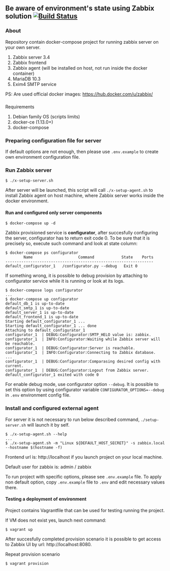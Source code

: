 ## Be aware of environment's state using Zabbix solution [![Build Status](https://travis-ci.org/Onix-Systems/zabbix-deployment.svg?branch=master)](https://travis-ci.org/Onix-Systems/zabbix-deployment)

### About
Repository contain docker-compose project for running zabbix server on your own server.

1. Zabbix server 3.4
1. Zabbix frontend
1. Zabbix agent (will be installed on host, not run inside the docker container)
1. MariaDB 10.3
1. Exim4 SMTP service

PS: Are used official docker images: https://hub.docker.com/u/zabbix/

###
Requirements

1. Debian family OS (scripts limits)
1. docker-ce (1.13.0+)
1. docker-compose

### Preparing configuration file for server

If default options are not enough, then please use `.env.example` to create own environment configuration file.

### Run Zabbix server

```shell
$ ./x-setup-server.sh
```
After server will be launched, this script will call `./x-setup-agent.sh` to install
Zabbix agent on host machine, where Zabbix server works inside the docker environment.

#### Run and configured only server components
```shell
$ docker-compose up -d
```
Zabbix provisioned service is **configurator**, after succesfully configuring the server, configurator has to return exit code 0.
To be sure that it is precisely so, execute such command and look at state column:
```shell
$ docker-compose ps configurator
        Name                    Command            State    Ports
-----------------------------------------------------------------
default_configurator_1   /configurator.py --debug   Exit 0
```

If something wrong, it is possible to debug provision by attaching to configurator service while it is running or look at its logs.
```shell
$ docker-compose logs configurator
...
$ docker-compose up configurator
default_db_1 is up-to-date
default_smtp_1 is up-to-date
default_server_1 is up-to-date
default_frontend_1 is up-to-date
Starting default_configurator_1 ...
Starting default_configurator_1 ... done
Attaching to default_configurator_1
configurator_1  | DEBUG:Configurator:SMTP_HELO value is: zabbix.
configurator_1  | INFO:Configurator:Waiting while Zabbix server will be reachable.
configurator_1  | DEBUG:Configurator:Server is reachable.
configurator_1  | INFO:Configurator:Connecting to Zabbix database.
...
configurator_1  | DEBUG:Configurator:Comparasing desired config with current.
configurator_1  | DEBUG:Configurator:Logout from Zabbix server.
default_configurator_1 exited with code 0
```

For enable debug mode, use configurator option `--debug`. It is possible to set this option by using configurator variable `CONFIGURATOR_OPTIONS=--debug` in `.env` environment config file.

### Install and configured external agent

For server it is not necessary to run below described command, `./setup-server.sh` will launch it by self.

```shell
$ ./x-setup-agent.sh --help
...
$ ./x-setup-agent.sh -m "Linux ${DEFAULT_HOST_SECRET}" -s zabbix.local --hostname $(hostname -f)
```

Frontend url is: http://localhost if you launch project on your local machine.

Default user for zabbix is: admin / zabbix

To run project with specific options, please see `.env.example` file.
To apply non default option, copy `.env.example` file to `.env` and
edit necessary values there.

#### Testing a deployment of environment

Project contains Vagrantfile that can be used for testing running the project.

If VM does not exist yes, launch next command:
```
$ vagrant up
```

After succesfully completed provision scenario it is possible to get access to
Zabbix UI by url: http://localhost:8080.

Repeat provision scenario
```
$ vagrant provision
```
